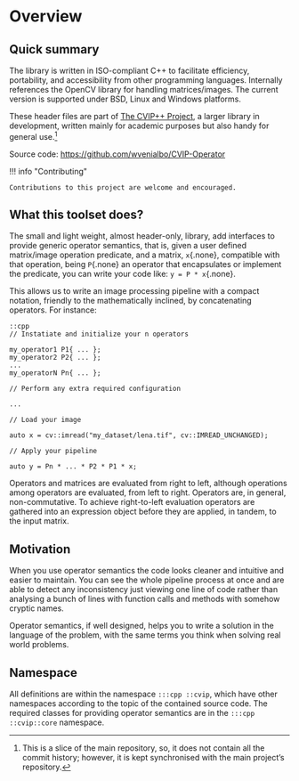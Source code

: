 # Overview

## Quick summary

The library is written in ISO-compliant C++ to facilitate efficiency,
portability, and accessibility from other programming languages. Internally
references the OpenCV library for handling matrices/images. The current version
is supported under BSD, Linux and Windows platforms.

These header files are part of [The CVIP++ Project][cvip-project], a larger
library in development, written mainly for academic purposes but also handy for
general use.[^1]

Source code: <https://github.com/wvenialbo/CVIP-Operator>

!!! info "Contributing"

    Contributions to this project are welcome and encouraged.

[^1]: This is a slice of the main repository, so, it does not contain all the
      commit history; however, it is kept synchronised with the main projectʼs
      repository.

## What this toolset does?

The small and light weight, almost header-only, library, add interfaces to
provide generic operator semantics, that is, given a user defined matrix/image
operation predicate, and a matrix, `x`{.none}, compatible with that operation,
being `P`{.none} an operator that encapsulates or implement the predicate, you
can write your code like: `y = P * x`{.none}.

This allows us to write an image processing pipeline with a compact notation,
friendly to the mathematically inclined, by concatenating operators. For
instance:

    ::cpp
    // Instatiate and initialize your n operators

    my_operator1 P1{ ... };
    my_operator2 P2{ ... };
    ...
    my_operatorN Pn{ ... };

    // Perform any extra required configuration

    ...

    // Load your image

    auto x = cv::imread("my_dataset/lena.tif", cv::IMREAD_UNCHANGED);

    // Apply your pipeline

    auto y = Pn * ... * P2 * P1 * x;

Operators and matrices are evaluated from right to left, although operations
among operators are evaluated, from left to right. Operators are, in general,
non-commutative. To achieve right-to-left evaluation operators are gathered into
an expression object before they are applied, in tandem, to the input matrix.

## Motivation

When you use operator semantics the code looks cleaner and intuitive and easier
to maintain. You can see the whole pipeline process at once and are able to
detect any inconsistency just viewing one line of code rather than analysing a
bunch of lines with function calls and methods with somehow cryptic names.

Operator semantics, if well designed, helps you to write a solution in the
language of the problem, with the same terms you think when solving real world
problems.

## Namespace

All definitions are within the namespace `:::cpp ::cvip`, which have other namespaces
according to the topic of the contained source code. The required classes for
providing operator semantics are in the `:::cpp ::cvip::core` namespace.

[cvip-project]: https://github.com/wvenialbo/CVIP "The CVIP++ Project"
